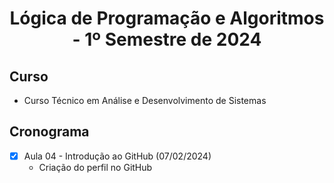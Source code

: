 <h1 align="center">
  Lógica de Programação e Algoritmos - 1º Semestre de 2024
</h1>

## Curso
- Curso Técnico em Análise e Desenvolvimento de Sistemas

## Cronograma
- [x] Aula 04 - Introdução ao GitHub (07/02/2024)
    - Criação do perfil no GitHub
